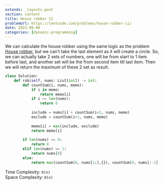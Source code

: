 ```yaml
---
extends: _layouts.post
section: content
title: House robber II
problemUrl: https://leetcode.com/problems/house-robber-ii/
date: 2022-08-08
categories: [dynamic-programming]
---
```


We can calculate the house robber using the same logic as the problem [House robber](/problems/house-robber), but we can't take the last element as it will create a circle. So, we can actually take 2 sets of numbers, one will be from start to 1 item before last, and another set will be the from second item till last item. Then we will return the maximum of these 2 set as result.

```python
class Solution:
    def rob(self, nums: List[int]) -> int:
        def countSum(i, nums, memo):
            if i in memo:
                return memo[i]
            if i >= len(nums):
                return 0
            
            include = nums[i] + countSum(i+2, nums, memo)
            exclude = countSum(i+1, nums, memo)
            
            memo[i] = max(include, exclude)
            return memo[i]
        
        if len(nums) == 0:
            return 0
        elif len(nums) == 1:
            return nums[0]
        else:
            return max(countSum(0, nums[1:],{}), countSum(0, nums[:-1], {}))
```

Time Complexity: `O(n)` <br/>
Space Complexity: `O(n)`